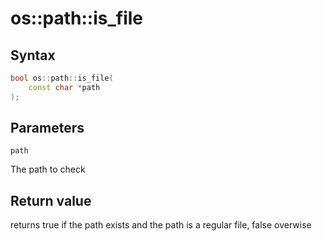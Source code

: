 <h1>os::path::is_file</h1>
<h2>Syntax</h2>

```C++
bool os::path::is_file(
    const char *path
);
```

<h2>Parameters</h2>

`path`

The path to check

<h2>Return value</h2>

returns true if the path exists and the path is a regular file, false overwise
